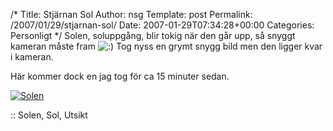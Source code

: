 /*
 Title: Stjärnan Sol
 Author: nsg
 Template: post
 Permalink: /2007/01/29/stjarnan-sol/
 Date: 2007-01-29T07:34:28+00:00
 Categories: Personligt
*/
Solen, soluppgång, blir tokig när den går upp, så snyggt kameran måste fram <img src="http://nsg.cc/wp-includes/images/smilies/icon_smile.gif" alt=":)" class="wp-smiley" /> Tog nyss en grymt snygg bild men den ligger kvar i kameran.

Här kommer dock en jag tog för ca 15 minuter sedan.

<a class="imagelink" href="http://junkpile.se/%7Es/wp/wp-content/uploads/2007/01/soljan07.jpg" title="Solen"><img id="image273" src="http://junkpile.se/%7Es/wp/wp-content/uploads/2007/01/soljan07.thumbnail.jpg" alt="Solen" /></a>

:: Solen, Sol, Utsikt

<small></small>